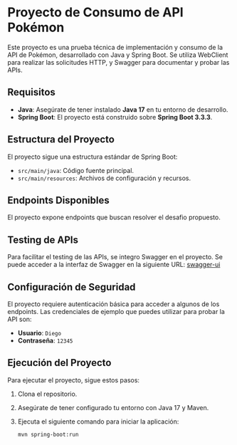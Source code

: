 # Proyecto de Consumo de API Pokémon

Este proyecto es una prueba técnica de implementación y consumo de la API de Pokémon, desarrollado con Java y Spring Boot. Se utiliza WebClient para realizar las solicitudes HTTP, y Swagger para documentar y probar las APIs.

## Requisitos

- **Java**: Asegúrate de tener instalado **Java 17** en tu entorno de desarrollo.
- **Spring Boot**: El proyecto está construido sobre **Spring Boot 3.3.3**.

## Estructura del Proyecto

El proyecto sigue una estructura estándar de Spring Boot:

- `src/main/java`: Código fuente principal.
- `src/main/resources`: Archivos de configuración y recursos.

## Endpoints Disponibles

El proyecto expone endpoints que buscan resolver el desafio propuesto.

## Testing de APIs

Para facilitar el testing de las APIs, se integro Swagger en el proyecto. Se puede acceder a la interfaz de Swagger en la siguiente URL: <a href="http://localhost:8080/swagger-ui/index.html">swagger-ui</a>

## Configuración de Seguridad

El proyecto requiere autenticación básica para acceder a algunos de los endpoints. Las credenciales de ejemplo que puedes utilizar para probar la API son:

- **Usuario**: `Diego`
- **Contraseña**: `12345`

## Ejecución del Proyecto

Para ejecutar el proyecto, sigue estos pasos:

1. Clona el repositorio.
2. Asegúrate de tener configurado tu entorno con Java 17 y Maven.
3. Ejecuta el siguiente comando para iniciar la aplicación:

   ```bash
   mvn spring-boot:run

